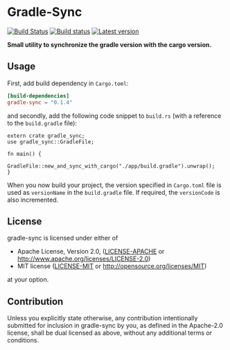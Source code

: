 # Gradle-Sync
[![Build Status](https://travis-ci.org/lovebug356/gradle-sync.svg?branch=master)](https://travis-ci.org/lovebug356/gradle-sync)
[![Build status](https://ci.appveyor.com/api/projects/status/86s3teekhbj2a25h?svg=true)](https://ci.appveyor.com/project/lovebug356/gradle-sync)
[![Latest version](https://img.shields.io/crates/v/gradle-sync.svg)](https://crates.io/crates/gradle-sync)

**Small utility to synchronize the gradle version with the cargo version.**

## Usage

First, add build dependency in ```Cargo.toml```:

```toml
[build-dependencies]
gradle-sync = "0.1.4"
```

and secondly, add the following code snippet to ```build.rs``` (with a reference to the ```build.gradle``` file):

```[rust]
extern crate gradle_sync;
use gradle_sync::GradleFile;

fn main() {
    GradleFile::new_and_sync_with_cargo("./app/build.gradle").unwrap();
}

```

When you now build your project, the version specified in ```Cargo.toml``` file is used as ```versionName``` in the ```build.gradle``` file. If required, the ```versionCode``` is also incremented.

## License

gradle-sync is licensed under either of

 * Apache License, Version 2.0, ([LICENSE-APACHE](LICENSE-APACHE) or
   http://www.apache.org/licenses/LICENSE-2.0)
 * MIT license ([LICENSE-MIT](LICENSE-MIT) or
   http://opensource.org/licenses/MIT)

at your option.

## Contribution

Unless you explicitly state otherwise, any contribution intentionally submitted
for inclusion in gradle-sync by you, as defined in the Apache-2.0 license, shall be
dual licensed as above, without any additional terms or conditions.
